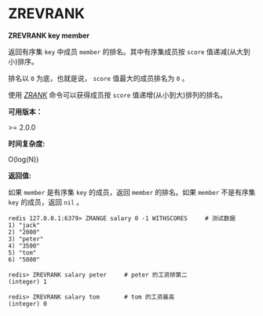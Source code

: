 
# ZREVRANK

**ZREVRANK key member**

返回有序集 `key` 中成员 `member` 的排名。其中有序集成员按 `score` 值递减(从大到小)排序。

排名以 `0` 为底，也就是说， `score` 值最大的成员排名为 `0` 。

使用 [_ZRANK_](zrank.html#zrank) 命令可以获得成员按 `score` 值递增(从小到大)排列的排名。

**可用版本：**

&gt;= 2.0.0

**时间复杂度:**

O(log(N))

**返回值:**

如果 `member` 是有序集 `key` 的成员，返回 `member` 的排名。如果 `member` 不是有序集 `key` 的成员，返回 `nil` 。

```
redis 127.0.0.1:6379> ZRANGE salary 0 -1 WITHSCORES     # 测试数据
1) "jack"
2) "2000"
3) "peter"
4) "3500"
5) "tom"
6) "5000"

redis> ZREVRANK salary peter     # peter 的工资排第二
(integer) 1

redis> ZREVRANK salary tom       # tom 的工资最高
(integer) 0

```
